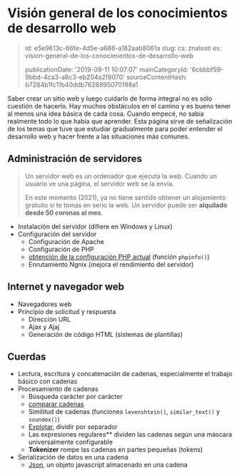 Visión general de los conocimientos de desarrollo web
=====================================================

> id: e5e9613c-66fe-4d5e-a686-a182aab8061a
> slug:
> 	cs: znalosti
> 	es: vision-general-de-los-conocimientos-de-desarrollo-web
> 
> publicationDate: '2019-09-11 10:07:07'
> mainCategoryId: '6cbbbf59-9bbd-4ca3-a6c3-eb204a2f8070'
> sourceContentHash: b7284b1fc11b40ddb7628995070198a1

Saber crear un sitio web y luego cuidarlo de forma integral no es sólo cuestión de hacerlo. Hay muchos obstáculos en el camino y es bueno tener al menos una idea básica de cada cosa. Cuando empecé, no sabía realmente todo lo que había que aprender. Esta página sirve de señalización de los temas que tuve que estudiar gradualmente para poder entender el desarrollo web y hacer frente a las situaciones más comunes.

Administración de servidores
--------------

> Un servidor web es un ordenador que ejecuta la web. Cuando un usuario ve una página, el servidor web se la envía.
>
> En este momento (2021), ya no tiene sentido obtener un alojamiento gratuito si te tomas en serio la web. Un servidor puede ser **alquilado desde 50 coronas al mes**.

- Instalación del servidor (difiere en Windows y Linux)
- Configuración del servidor
	- Configuración de Apache
	- Configuración de PHP
	- <a href="/info">obtención de la configuración PHP actual</a> (función `phpinfo()`)
	- Enrutamiento Ngnix (mejora el rendimiento del servidor)

Internet y navegador web
--------------------------------

- Navegadores web
- Principio de solicitud y respuesta
	- Dirección URL
	- Ajax y Ajaj
	- Generación de código HTML (sistemas de plantillas)

Cuerdas
-----------------

- Lectura, escritura y concatenación de cadenas, especialmente el trabajo básico con cadenas
- Procesamiento de cadenas
	- Búsqueda carácter por carácter
	- <a href="/if">comparar cadenas</a>
	- Similitud de cadenas (funciones `levenshtein()`, `similar_text()` y `soundex()`)
	- <a href="/explode">Explotar</a>, dividir por separador
	- Las expresiones regulares** dividen las cadenas según una máscara universalmente configurable
	- **Tokenizer** rompe las cadenas en partes pequeñas (tokens)
- Serialización de datos en una cadena
	- <a href="/json">Json</a>, un objeto javascript almacenado en una cadena

